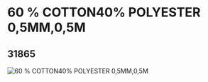 # 60 % COTTON40% POLYESTER 0,5MM,0,5M
## 31865
![60 % COTTON40% POLYESTER 0,5MM,0,5M](https://lc-www-live-s.legocdn.com/media/bricks/5/2/6179850.jpg)